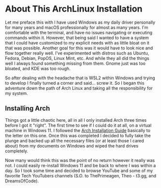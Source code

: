 # About This ArchLinux Installation

Let me preface this with I have used Windows as my daily driver personally for many years
and macOS professionally for almost as many years. I'm comfortable with the terminal, 
and have no issues navigating or executing commands within it. However, that being said
I wanted to have a system that I could have customized to my explicit needs with as little
bloat on it that was possible. Another goal for this was it would have to look nice and 
flow together really well. I've experimented with distros such as Ubuntu, Fedora, Debian,
PopOS, Linux Mint, etc. And while they all did the things well I always found something
missing from them. Gnome just was too bloated, and KDE was too rough. 

So after dealing with the headache that is WSL2 within Windows and trying to develop I 
finally turned a corner and said... screw it. So I began this adventure down the path of 
Arch Linux and taking all the responsibility for my system.

## Installing Arch

Things got a little chaotic here, all in all I only installed Arch three times before I
got it "right". The first time to see if I could do it at all, on a virtual machine in
Windows 11. 
I followed the [Arch Installation Guide](https://wiki.archlinux.org/title/Installation_guide)
basically to the letter on this one. Once this was completed I decided to fully take the
plunge and backed up all the necessary files (or at least those I cared about) from
my documents on Windows and wiped the hard drives completely.

Now many would think this was the point of no return however it really was not. I could
easily re-install Windows 11 and be back to where I was within a day. So I took some time
and decided to browse YouTube and some of my favorite Tech YouTubers channels (S.O. to 
ThePrimeagen, Theo - t3.gg, and DreamsOfCode). 
